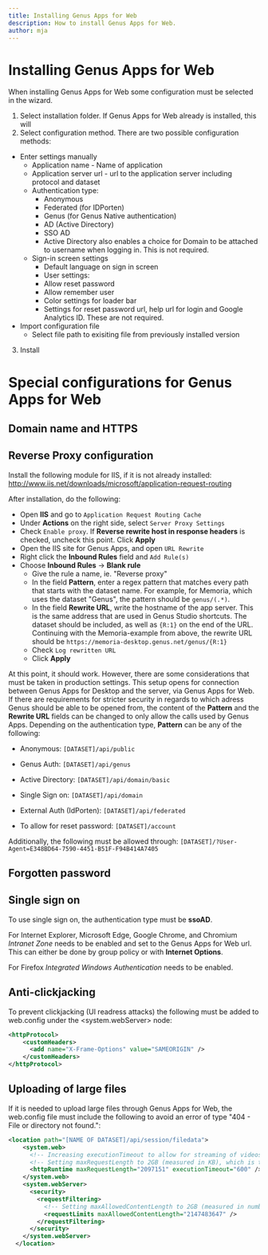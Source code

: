 ```yaml
---
title: Installing Genus Apps for Web
description: How to install Genus Apps for Web.
author: mja
---
```


# Installing Genus Apps for Web
When installing Genus Apps for Web some configuration must be selected in the wizard.
1. Select installation folder. If Genus Apps for Web already is installed, this will 
2. Select configuration method. There are two possible configuration methods:
  * Enter settings manually
    * Application name - Name of application
    * Application server url - url to the application server including protocol and dataset
    * Authentication type: 
      * Anonymous
      * Federated (for IDPorten)
      * Genus (for Genus Native authentication)
      * AD (Active Directory)
      * SSO AD
      * Active Directory also enables a choice for Domain to be attached to username when logging in. This is not required.
    * Sign-in screen settings 
      * Default language on sign in screen
      * User settings:
       * Allow reset password
       * Allow remember user
      * Color settings for loader bar
      * Settings for reset password url, help url for login and Google Analytics ID. These are not required.
  * Import configuration file
    * Select file path to exisiting file from previously installed version
3. Install

# Special configurations for Genus Apps for Web

## Domain name and HTTPS

## Reverse Proxy configuration
Install the following module for IIS, if it is not already installed:
http://www.iis.net/downloads/microsoft/application-request-routing

After installation, do the following:
* Open **IIS** and go to ```Application Request Routing Cache```
* Under **Actions** on the right side, select ```Server Proxy Settings```
* Check ```Enable proxy```. If **Reverse rewrite host in response headers** is checked, uncheck this point. Click **Apply**
* Open the IIS site for Genus Apps, and open ```URL Rewrite```
* Right click the **Inbound Rules** field and ```Add Rule(s)```
* Choose **Inbound Rules** -> **Blank rule**
  * Give the rule a name, ie. "Reverse proxy"
  * In the field **Pattern**, enter a regex pattern that matches every path that starts with the dataset name. For example, for Memoria, which uses the dataset "Genus", the pattern should be ```genus/(.*)```.
  * In the field **Rewrite URL**, write the hostname of the app server. This is the same address that are used in Genus Studio shortcuts. The dataset should be included, as well as ```{R:1}``` on the end of the URL. Continuing with the Memoria-example from above, the rewrite URL should be ```https://memoria-desktop.genus.net/genus/{R:1}```
  * Check ```Log rewritten URL```
  * Click **Apply**

At this point, it should work. However, there are some considerations that must be taken in production settings. This setup opens for connection between Genus Apps for Desktop and the server, via Genus Apps for Web. If there are requirements for stricter security in regards to which adress Genus should be able to be opened from, the content of the **Pattern** and the **Rewrite URL** fields can be changed to only allow the calls used by Genus Apps. Depending on the authentication type, **Pattern** can be any of the following: 

* Anonymous: ```[DATASET]/api/public```
* Genus Auth: ```[DATASET]/api/genus```
* Active Directory: ```[DATASET]/api/domain/basic```
* Single Sign on: ```[DATASET]/api/domain```
* External Auth (IdPorten): ```[DATASET]/api/federated```

* To allow for reset password: ```[DATASET]/account```
  
Additionally, the following must be allowed through: ```[DATASET]/?User-Agent=E348BD64-7590-4451-B51F-F94B414A7405```
  
## Forgotten password

## Single sign on
To use single sign on, the authentication type must be **ssoAD**. 

For Internet Explorer, Microsoft Edge, Google Chrome, and Chromium *Intranet Zone* needs to be enabled and set to the Genus Apps for Web url. This can either be done by group policy or with **Internet Options**. 

For Firefox *Integrated Windows Authentication* needs to be enabled.

## Anti-clickjacking
To prevent clickjacking (UI readress attacks) the following must be added to web.config under the <system.webServer> node:
```xml
<httpProtocol>
    <customHeaders>
      <add name="X-Frame-Options" value="SAMEORIGIN" />
    </customHeaders>
</httpProtocol>
```

## Uploading of large files
If it is needed to upload large files through Genus Apps for Web, the web.config file must include the following to avoid an error of type "404 - File or directory not found.": 
```xml
<location path="[NAME OF DATASET]/api/session/filedata">
    <system.web>
      <!-- Increasing executionTimeout to allow for streaming of videos. -->
      <!-- Setting maxRequestLength to 2GB (measured in KB), which is the absolute maximum allowed by IIS integrated mode. -->
      <httpRuntime maxRequestLength="2097151" executionTimeout="600" />
    </system.web>
    <system.webServer>
      <security>
        <requestFiltering>
          <!-- Setting maxAllowedContentLength to 2GB (measured in number of bytes), which is the absolute maximum allowed by IIS integrated mode. -->
          <requestLimits maxAllowedContentLength="2147483647" />
        </requestFiltering>
      </security>
    </system.webServer>
  </location>
```
